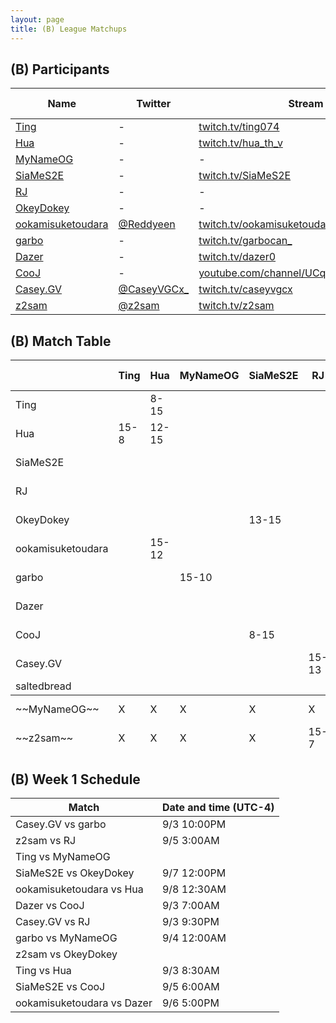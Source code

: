 ```yaml
---
layout: page
title: (B) League Matchups
---
```


## (B) Participants ##

<table>
  <thead>
    <tr>
      <th>Name</th>
      <th>Twitter</th>
      <th>Stream Channel</th>
	  <th>Sprint Time</th>
	  <th>Rating</th>
    </tr>
  </thead>
  <tbody>
    <tr>
      <td><a href="http://steamcommunity.com/id/nn3178011/">Ting</a></td>
      <td>-</td>
      <td><a href="https://www.twitch.tv/ting074">twitch.tv/ting074</a></td>
      <td>-</td>
      <td>-</td>
    </tr>
    <tr>
      <td><a href="https://steamcommunity.com/profiles/76561198315997485/">Hua</a></td>
      <td>-</td>
      <td><a href="https://www.twitch.tv/hua_th_v">twitch.tv/hua_th_v</a></td>
      <td>-</td>
      <td>17432</td>
    </tr>
    <tr>
      <td><a href="https://steamcommunity.com/profiles/76561198273486443">MyNameOG</a></td>
      <td>-</td>
      <td>-</td>
      <td>53.93</td>
      <td>15077</td>
    </tr>
    <tr>
      <td><a href="https://steamcommunity.com/profiles/76561198205890376/">SiaMeS2E</a></td>
      <td>-</td>
      <td><a href="https://www.twitch.tv/SiaMeS2E">twitch.tv/SiaMeS2E</a></td>
      <td>47</td>
      <td>17000</td>
    </tr>
    <tr>
      <td><a href="https://steamcommunity.com/id/RadicalJreamer">RJ</a></td>
      <td>-</td>
      <td>-</td>
      <td>53.1</td>
      <td>11134</td>
    </tr>
    <tr>
      <td><a href="https://steamcommunity.com/profiles/76561198267036664/">OkeyDokey</a></td>
      <td>-</td>
      <td>-</td>
      <td>53.41</td>
      <td>16730</td>
    </tr>
    <tr>
      <td><a href="https://steamcommunity.com/id/Reddyeen_tetris">ookamisuketoudara</a></td>
      <td><a href="https://twitter.com/Reddyeen">@Reddyeen</a></td>
      <td><a href="https://www.twitch.tv/ookamisuketoudara">twitch.tv/ookamisuketoudara</a></td>
      <td>44.95</td>
      <td>20602</td>
    </tr>
    <tr>
      <td><a href="https://steamcommunity.com/id/GarboCan/">garbo</a></td>
      <td>-</td>
      <td><a href="https://www.twitch.tv/garbocan_">twitch.tv/garbocan_</a></td>
      <td>59.25</td>
      <td>15016</td>
    </tr>
    <tr>
      <td><a href="https://steamcommunity.com/id/Dazer00/">Dazer</a></td>
      <td>-</td>
      <td><a href="https://www.twitch.tv/dazer0">twitch.tv/dazer0</a></td>
      <td>54</td>
      <td>15800</td>
    </tr>
    <tr>
      <td><a href="https://www.twitch.tv/jaehyun0411">CooJ</a></td>
      <td>-</td>
      <td><a href="https://www.youtube.com/channel/UCqQt41YjBHuFlUGdoFb9AnA/">youtube.com/channel/UCqQt41YjBHuFlUGdoFb9AnA/</a></td>
      <td>49.1</td>
      <td>15400</td>
    </tr>
    <tr>
      <td><a href="https://steamcommunity.com/id/caseyvgcx">Casey.GV</a></td>
      <td><a href="https://twitter.com/CaseyVGCx_">@CaseyVGCx_</a></td>
      <td><a href="https://www.twitch.tv/caseyvgcx">twitch.tv/caseyvgcx</a></td>
      <td>47.07</td>
      <td>11000</td>
    </tr>
    <tr>
      <td><a href="https://steamcommunity.com/id/z2sam/">z2sam</a></td>
      <td><a href="https://twitter.com/z2sam">@z2sam</a></td>
      <td><a href="https://www.twitch.tv/z2sam">twitch.tv/z2sam</a></td>
      <td>44.96</td>
      <td>50000</td>
    </tr>
  </tbody>
</table>

## (B) Match Table ##

<table>
  <thead>
    <tr>
      <th> </th>
      <th>Ting</th>
      <th>Hua</th>
      <th>MyNameOG</th>
      <th>SiaMeS2E</th>
      <th>RJ</th>
      <th>OkeyDokey</th>
      <th>ookamisuketoudara</th>
      <th>garbo</th>
      <th>Dazer</th>
      <th>CooJ</th>
      <th>Casey.GV</th>
      <th>z2sam</th>
      <th>W-L</th>
      <th>Pt. Diff</th>
    </tr>
  </thead>
  <tbody>
    <tr>
      <td>Ting</td>
      <td> </td> <!-- Ting -->
      <td>8-15</td> <!--Hua-->
      <td> </td> <!--MyNameOG-->
      <td> </td> <!--SiaMeS2E-->
      <td> </td> <!--RJ-->
      <td> </td> <!--OkeyDokey-->
      <td> </td> <!--ookamisuketoudara-->
      <td> </td> <!--garbo-->
      <td> </td> <!--Dazer-->
      <td> </td> <!--CooJ-->
      <td> </td> <!--Casey.GV-->
      <td> </td> <!--z2sam-->
      <td>0-1</td>
      <td>-7</td>
    </tr>
    <tr>
      <td>Hua</td>
      <td>15-8</td> <!-- Ting -->
      <td>12-15</td> <!--Hua-->
      <td> </td> <!--MyNameOG-->
      <td> </td> <!--SiaMeS2E-->
      <td> </td> <!--RJ-->
      <td> </td> <!--OkeyDokey-->
      <td> </td> <!--ookamisuketoudara-->
      <td> </td> <!--garbo-->
      <td> </td> <!--Dazer-->
      <td> </td> <!--CooJ-->
      <td> </td> <!--Casey.GV-->
      <td> </td> <!--z2sam-->
      <td>2-0</td>
      <td>+4</td>
    </tr>
    <tr>
      <td>SiaMeS2E</td>
      <td> </td> <!-- Ting -->
      <td> </td> <!--Hua-->
      <td> </td> <!--MyNameOG-->
      <td> </td> <!--SiaMeS2E-->
      <td> </td> <!--RJ-->
      <td>15-13</td> <!--OkeyDokey-->
      <td> </td> <!--ookamisuketoudara-->
      <td> </td> <!--garbo-->
      <td> </td> <!--Dazer-->
      <td>15-8</td> <!--CooJ-->
      <td> </td> <!--Casey.GV-->
      <td> </td> <!--z2sam-->
      <td>2-0</td>
      <td>+9</td>
    </tr>
    <tr>
      <td>RJ</td>
      <td> </td> <!-- Ting -->
      <td> </td> <!--Hua-->
      <td> </td> <!--MyNameOG-->
      <td> </td> <!--SiaMeS2E-->
      <td> </td> <!--RJ-->
      <td> </td> <!--OkeyDokey-->
      <td> </td> <!--ookamisuketoudara-->
      <td> </td> <!--garbo-->
      <td> </td> <!--Dazer-->
      <td> </td> <!--CooJ-->
      <td>13-15</td> <!--Casey.GV-->
      <td>7-15</td> <!--z2sam-->
      <td>0-2</td>
      <td>-10</td>
    </tr>
    <tr>
      <td>OkeyDokey</td>
      <td> </td> <!-- Ting -->
      <td> </td> <!--Hua-->
      <td> </td> <!--MyNameOG-->
      <td>13-15</td> <!--SiaMeS2E-->
      <td> </td> <!--RJ-->
      <td> </td> <!--OkeyDokey-->
      <td> </td> <!--ookamisuketoudara-->
      <td> </td> <!--garbo-->
      <td> </td> <!--Dazer-->
      <td> </td> <!--CooJ-->
      <td> </td> <!--Casey.GV-->
      <td> </td> <!--z2sam-->
      <td>0-1</td>
      <td>-2</td>
    </tr>
    <tr>
      <td>ookamisuketoudara</td>
      <td> </td> <!-- Ting -->
      <td>15-12</td> <!--Hua-->
      <td> </td> <!--MyNameOG-->
      <td> </td> <!--SiaMeS2E-->
      <td> </td> <!--RJ-->
      <td> </td> <!--OkeyDokey-->
      <td> </td> <!--ookamisuketoudara-->
      <td> </td> <!--garbo-->
      <td>15-0</td> <!--Dazer-->
      <td> </td> <!--CooJ-->
      <td> </td> <!--Casey.GV-->
      <td> </td> <!--z2sam-->
      <td>2-0</td>
      <td>+18</td>
    </tr>
    <tr>
      <td>garbo</td>
      <td> </td> <!-- Ting -->
      <td> </td> <!--Hua-->
      <td>15-10</td> <!--MyNameOG-->
      <td> </td> <!--SiaMeS2E-->
      <td> </td> <!--RJ-->
      <td> </td> <!--OkeyDokey-->
      <td> </td> <!--ookamisuketoudara-->
      <td> </td> <!--garbo-->
      <td> </td> <!--Dazer-->
      <td> </td> <!--CooJ-->
      <td>4-15</td> <!--Casey.GV-->
      <td> </td> <!--z2sam-->
      <td>1-1</td>
      <td>-6</td>
    </tr>
    <tr>
      <td>Dazer</td>
      <td> </td> <!-- Ting -->
      <td> </td> <!--Hua-->
      <td> </td> <!--MyNameOG-->
      <td> </td> <!--SiaMeS2E-->
      <td> </td> <!--RJ-->
      <td> </td> <!--OkeyDokey-->
      <td>0-15</td> <!--ookamisuketoudara-->
      <td> </td> <!--garbo-->
      <td> </td> <!--Dazer-->
      <td>13-15</td> <!--CooJ-->
      <td> </td> <!--Casey.GV-->
      <td> </td> <!--z2sam-->
      <td>0-2</td>
      <td>-17</td>
    </tr>
    <tr>
      <td>CooJ</td>
      <td> </td> <!-- Ting -->
      <td> </td> <!--Hua-->
      <td> </td> <!--MyNameOG-->
      <td>8-15</td> <!--SiaMeS2E-->
      <td> </td> <!--RJ-->
      <td> </td> <!--OkeyDokey-->
      <td> </td> <!--ookamisuketoudara-->
      <td> </td> <!--garbo-->
      <td>15-13</td> <!--Dazer-->
      <td> </td> <!--CooJ-->
      <td> </td> <!--Casey.GV-->
      <td> </td> <!--z2sam-->
      <td>1-1</td>
      <td>-5</td>
    </tr>
    <tr>
      <td>Casey.GV</td>
      <td> </td> <!-- Ting -->
      <td> </td> <!--Hua-->
      <td> </td> <!--MyNameOG-->
      <td> </td> <!--SiaMeS2E-->
      <td>15-13</td> <!--RJ-->
      <td> </td> <!--OkeyDokey-->
      <td> </td> <!--ookamisuketoudara-->
      <td>15-4</td> <!--garbo-->
      <td> </td> <!--Dazer-->
      <td> </td> <!--CooJ-->
      <td> </td> <!--Casey.GV-->
      <td> </td> <!--z2sam-->
      <td>2-0</td>
      <td>+13</td>
    </tr>
    <tr>
      <td>saltedbread</td>
      <td> </td> <!-- Ting -->
      <td> </td> <!--Hua-->
      <td> </td> <!--MyNameOG-->
      <td> </td> <!--SiaMeS2E-->
      <td> </td> <!--RJ-->
      <td> </td> <!--OkeyDokey-->
      <td> </td> <!--ookamisuketoudara-->
      <td> </td> <!--garbo-->
      <td> </td> <!--Dazer-->
      <td> </td> <!--CooJ-->
      <td> </td> <!--Casey.GV-->
      <td> </td> <!--z2sam-->
      <td> </td>
      <td> </td>
    </tr>
  </tbody>
  <tfoot>
    <tr>
      <td>~~MyNameOG~~</td>
      <td>X</td> <!-- Ting -->
      <td>X</td> <!--Hua-->
      <td>X</td> <!--MyNameOG-->
      <td>X</td> <!--SiaMeS2E-->
      <td>X</td> <!--RJ-->
      <td>X</td> <!--OkeyDokey-->
      <td>X</td> <!--ookamisuketoudara-->
      <td>10-15</td> <!--garbo-->
      <td>X</td> <!--Dazer-->
      <td>X</td> <!--CooJ-->
      <td>X</td> <!--Casey.GV-->
      <td>X</td> <!--z2sam-->
      <td>X</td>
      <td>X</td>
    </tr>
    <tr>
      <td>~~z2sam~~</td>
      <td>X</td> <!-- Ting -->
      <td>X</td> <!--Hua-->
      <td>X</td> <!--MyNameOG-->
      <td>X</td> <!--SiaMeS2E-->
      <td>15-7</td> <!--RJ-->
      <td>X</td> <!--OkeyDokey-->
      <td>X</td> <!--ookamisuketoudara-->
      <td>X</td> <!--garbo-->
      <td>X</td> <!--Dazer-->
      <td>X</td> <!--CooJ-->
      <td>X</td> <!--Casey.GV-->
      <td>X</td> <!--z2sam-->
      <td>X</td>
      <td>X</td>
    </tr>
  </tfoot>
</table>

## (B) Week 1 Schedule ##

<table>
  <thead>
    <tr>
      <th>Match</th>
      <th>Date and time (UTC-4)</th>
    </tr>
  </thead>
  <tbody>
    <tr>
      <td>Casey.GV vs garbo</td>
      <td>9/3 10:00PM</td>
    </tr>
    <tr>
      <td>z2sam vs RJ</td>
      <td>9/5 3:00AM</td>
    </tr>
    <tr>
      <td>Ting vs MyNameOG</td>
      <td> </td>
    </tr>
    <tr>
      <td>SiaMeS2E vs OkeyDokey</td>
      <td>9/7 12:00PM</td>
    </tr>
    <tr>
      <td>ookamisuketoudara vs Hua</td>
      <td>9/8 12:30AM</td>
    </tr>
    <tr>
      <td>Dazer vs CooJ</td>
      <td>9/3 7:00AM</td>
    </tr>
    <tr>
      <td>Casey.GV vs RJ</td>
      <td>9/3 9:30PM</td>
    </tr>
    <tr>
      <td>garbo vs MyNameOG</td>
      <td>9/4 12:00AM</td>
    </tr>
    <tr>
      <td>z2sam vs OkeyDokey</td>
      <td> </td>
    </tr>
    <tr>
      <td>Ting vs Hua</td>
      <td>9/3 8:30AM</td>
    </tr>
    <tr>
      <td>SiaMeS2E vs CooJ</td>
      <td>9/5 6:00AM</td>
    </tr>
    <tr>
      <td>ookamisuketoudara vs Dazer</td>
      <td>9/6 5:00PM</td>
    </tr>
  </tbody>
</table>
